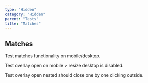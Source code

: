 ```yaml
---
type: "Hidden"
category: "Hidden"
parent: "Tests"
title: "Matches"
---
```


## Matches

Test matches functionality on mobile/desktop.

Test overlay open on mobile > resize desktop is disabled.

Test overlay open nested should close one by one clicking outside.

<demo>
  <demovanilla src="vanilla/components/core/slider/matches">
  </demovanilla>
  <demovanilla src="vanilla/components/core/toggle/matches">
  </demovanilla>
  <demovanilla src="vanilla/components/core/overlay/matches">
  </demovanilla>
  <demovanilla src="vanilla/components/core/drop/matches">
  </demovanilla>
  <demovanilla src="vanilla/components/core/tooltip/matches">
  </demovanilla>
</demo>
